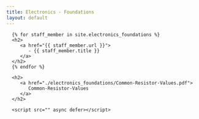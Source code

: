 ```yaml
---
title: Electronics - Foundations
layout: default
---
```


<html>
   <head>
      <meta charset="utf-8">
      <meta http-equiv="X-UA-Compatible" content="IE=edge">
      <title></title>
      <meta name="description" content="">
      <meta name="viewport" content="width=device-width, initial-scale=1">
      <link rel="stylesheet" href="">
   </head>
   <body>
      <!--[if lt IE 7]>
         <p class="browsehappy">You are using an <strong>outdated</strong> browser. Please <a href="#">upgrade your browser</a> to improve your experience.</p>
      <![endif]-->

      {% for staff_member in site.electronics_foundations %}
      <h2>
         <a href="{{ staff_member.url }}">
            - {{ staff_member.title }}
         </a>
      </h2>
      {% endfor %}

      <h2>
         <a href="./electronics_foundations/Common-Resistor-Values.pdf">
            Common-Resistor-Values
         </a>
      </h2>

      <script src="" async defer></script>
   </body>
</html>
